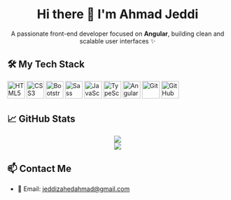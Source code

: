 <h1 align="center">Hi there 👋 I'm Ahmad Jeddi</h1>

<p align="center">
  A passionate front-end developer focused on <strong>Angular</strong>, building clean and scalable user interfaces ✨
</p>



## 🛠️ My Tech Stack

<p align="left">
  <img src="https://cdn.jsdelivr.net/gh/devicons/devicon/icons/html5/html5-original.svg" alt="HTML5" width="40" height="40"/>
  <img src="https://cdn.jsdelivr.net/gh/devicons/devicon/icons/css3/css3-original.svg" alt="CSS3" width="40" height="40"/>
  <img src="https://cdn.jsdelivr.net/gh/devicons/devicon/icons/bootstrap/bootstrap-original.svg" alt="Bootstrap" width="40" height="40"/>
  <img src="https://cdn.jsdelivr.net/gh/devicons/devicon/icons/sass/sass-original.svg" alt="Sass" width="40" height="40"/>
  <img src="https://cdn.jsdelivr.net/gh/devicons/devicon/icons/javascript/javascript-original.svg" alt="JavaScript" width="40" height="40"/>
  <img src="https://cdn.jsdelivr.net/gh/devicons/devicon/icons/typescript/typescript-original.svg" alt="TypeScript" width="40" height="40"/>
  <img src="https://cdn.jsdelivr.net/gh/devicons/devicon/icons/angularjs/angularjs-original.svg" alt="Angular" width="40" height="40"/>
  <img src="https://cdn.jsdelivr.net/gh/devicons/devicon/icons/git/git-original.svg" alt="Git" width="40" height="40"/>
  <img src="https://cdn.jsdelivr.net/gh/devicons/devicon/icons/github/github-original.svg" alt="GitHub" width="40" height="40"/>
</p>


## 📈 GitHub Stats

<p align="center">
  <img src="https://github-readme-stats.vercel.app/api?username=AhmadJeddi&show_icons=true&theme=radical" />
  <br/>
  <img src="https://github-readme-streak-stats.herokuapp.com/?user=AhmadJeddi&theme=radical" />
</p>


## 📫 Contact Me

- 📧 Email: jeddizahedahmad@gmail.com 

